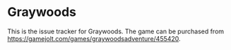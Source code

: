 # Graywoods
This is the issue tracker for Graywoods. The game can be purchased from https://gamejolt.com/games/graywoodsadventure/455420.
